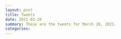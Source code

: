 ```yaml
---
layout: post
title: Tweets
date: 2021-03-28
summary: These are the tweets for March 28, 2021.
categories:
---
```


